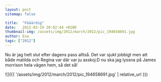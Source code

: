 ```yaml
---
layout: post
sitemap: false

title:  "Fääärdig"
date:   2012-03-19 20:02:44 +0100
thumbnail-img: /assets/img/2012/march/2012/pic_194658691.jpg
author: Eva
tags: ["2012"]
---
```


Nu är jag helt slut efter dagens pass alltså. Det var sjukt jobbigt men att både matilda och Regina var där var ju asskoj:D nu ska jag lyssna på James morrison hela vägen hem, så det så!

![]({{ '/assets/img/2012/march/2012/pic_194658691.jpg'  | relative_url }})


